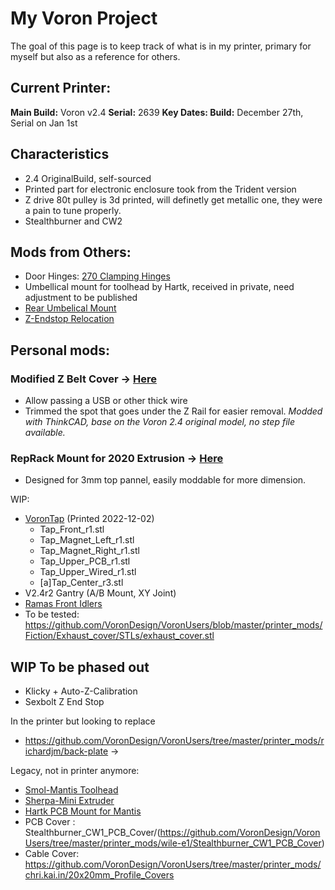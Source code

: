 # My Voron Project

The goal of this page is to keep track of what is in my printer, primary for myself but also as a reference for others.

## Current Printer:
**Main Build:** Voron v2.4
**Serial:** 2639
**Key Dates: Build:** December 27th, Serial on Jan 1st

## Characteristics
* 2.4 OriginalBuild, self-sourced
* Printed part for electronic enclosure took from the Trident version
* Z drive 80t pulley is 3d printed, will definetly get metallic one, they were a pain to tune properly.
* Stealthburner and CW2

## Mods from Others:
* Door Hinges: [270 Clamping Hinges](https://github.com/VoronDesign/VoronUsers/tree/master/printer_mods/AlexanderT-Moss/270-Clamping-Hinges)
* Umbellical mount for toolhead by Hartk, received in private, need adjustment to be published
* [Rear Umbelical Mount](https://www.teamfdm.com/files/file/536-rear-umbilical/)
* [Z-Endstop Relocation](https://github.com/VoronDesign/VoronUsers/tree/master/printer_mods/Minsekt/Rear_Umbilical/Y_Endstop_Relocation)

## Personal mods:
### Modified Z Belt Cover -> [Here](/STL/z_belt_cover/)
* Allow passing a USB or other thick wire
* Trimmed the spot that goes under the Z Rail for easier removal.
*Modded with ThinkCAD, base on the Voron 2.4 original model, no step file available.*

### RepRack Mount for 2020 Extrusion -> [Here](/STL/2020_reprack_mount/)
* Designed for 3mm top pannel, easily moddable for more dimension.

WIP: 
* [VoronTap](https://github.com/VoronDesign/Voron-Tap) (Printed 2022-12-02)
  * Tap_Front_r1.stl
  * Tap_Magnet_Left_r1.stl
  * Tap_Magnet_Right_r1.stl 
  * Tap_Upper_PCB_r1.stl
  * Tap_Upper_Wired_r1.stl 
  * [a]Tap_Center_r3.stl
* V2.4r2 Gantry (A/B Mount, XY Joint)
* [Ramas Front Idlers](https://github.com/Ramalama2/Voron-2-Mods/tree/main/Front_Idlers)
* To be tested: https://github.com/VoronDesign/VoronUsers/blob/master/printer_mods/Fiction/Exhaust_cover/STLs/exhaust_cover.stl

## WIP To be phased out
* Klicky + Auto-Z-Calibration
* Sexbolt Z End Stop



In the printer but looking to replace
* https://github.com/VoronDesign/VoronUsers/tree/master/printer_mods/richardjm/back-plate ->


Legacy, not in printer anymore:
* [Smol-Mantis Toolhead](https://github.com/sporkus/smol_mantis)
* [Sherpa-Mini Extruder](https://github.com/Annex-Engineering/Sherpa_Mini-Extruder)
* [Hartk PCB Mount for Mantis](https://github.com/mandryd/MantisUsermods/tree/main/Usermods/DustinSpeed/Hartk_PCB_Mount)
* PCB Cover : Stealthburner_CW1_PCB_Cover/(https://github.com/VoronDesign/VoronUsers/tree/master/printer_mods/wile-e1/Stealthburner_CW1_PCB_Cover)
* Cable Cover: https://github.com/VoronDesign/VoronUsers/tree/master/printer_mods/chri.kai.in/20x20mm_Profile_Covers
